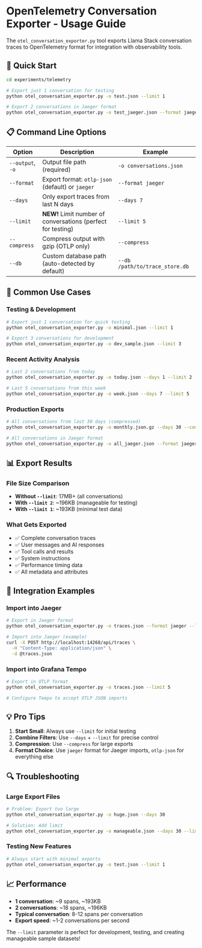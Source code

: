 # OpenTelemetry Conversation Exporter - Usage Guide

The `otel_conversation_exporter.py` tool exports Llama Stack conversation traces to OpenTelemetry format for integration with observability tools.

## 🚀 Quick Start

```bash
cd experiments/telemetry

# Export just 1 conversation for testing
python otel_conversation_exporter.py -o test.json --limit 1

# Export 2 conversations in Jaeger format
python otel_conversation_exporter.py -o test_jaeger.json --format jaeger --limit 2
```

## 📋 Command Line Options

| Option | Description | Example |
|--------|-------------|---------|
| `--output`, `-o` | Output file path (required) | `-o conversations.json` |
| `--format` | Export format: `otlp-json` (default) or `jaeger` | `--format jaeger` |
| `--days` | Only export traces from last N days | `--days 7` |
| `--limit` | **NEW!** Limit number of conversations (perfect for testing) | `--limit 5` |
| `--compress` | Compress output with gzip (OTLP only) | `--compress` |
| `--db` | Custom database path (auto-detected by default) | `--db /path/to/trace_store.db` |

## 🎯 Common Use Cases

### **Testing & Development**
```bash
# Export just 1 conversation for quick testing
python otel_conversation_exporter.py -o minimal.json --limit 1

# Export 3 conversations for development
python otel_conversation_exporter.py -o dev_sample.json --limit 3
```

### **Recent Activity Analysis**
```bash
# Last 2 conversations from today
python otel_conversation_exporter.py -o today.json --days 1 --limit 2

# Last 5 conversations from this week
python otel_conversation_exporter.py -o week.json --days 7 --limit 5
```

### **Production Exports**
```bash
# All conversations from last 30 days (compressed)
python otel_conversation_exporter.py -o monthly.json.gz --days 30 --compress

# All conversations in Jaeger format
python otel_conversation_exporter.py -o all_jaeger.json --format jaeger
```

## 📊 Export Results

### **File Size Comparison**
- **Without `--limit`**: 17MB+ (all conversations)
- **With `--limit 2`**: ~196KB (manageable for testing)
- **With `--limit 1`**: ~193KB (minimal test data)

### **What Gets Exported**
- ✅ Complete conversation traces
- ✅ User messages and AI responses
- ✅ Tool calls and results
- ✅ System instructions
- ✅ Performance timing data
- ✅ All metadata and attributes

## 🔧 Integration Examples

### **Import into Jaeger**
```bash
# Export in Jaeger format
python otel_conversation_exporter.py -o traces.json --format jaeger --limit 10

# Import into Jaeger (example)
curl -X POST http://localhost:14268/api/traces \
  -H "Content-Type: application/json" \
  -d @traces.json
```

### **Import into Grafana Tempo**
```bash
# Export in OTLP format
python otel_conversation_exporter.py -o traces.json --limit 5

# Configure Tempo to accept OTLP JSON imports
```

## 💡 Pro Tips

1. **Start Small**: Always use `--limit` for initial testing
2. **Combine Filters**: Use `--days` + `--limit` for precise control
3. **Compression**: Use `--compress` for large exports
4. **Format Choice**: Use `jaeger` format for Jaeger imports, `otlp-json` for everything else

## 🔍 Troubleshooting

### **Large Export Files**
```bash
# Problem: Export too large
python otel_conversation_exporter.py -o huge.json --days 30

# Solution: Add limit
python otel_conversation_exporter.py -o manageable.json --days 30 --limit 10
```

### **Testing New Features**
```bash
# Always start with minimal exports
python otel_conversation_exporter.py -o test.json --limit 1
```

## 📈 Performance

- **1 conversation**: ~9 spans, ~193KB
- **2 conversations**: ~18 spans, ~196KB  
- **Typical conversation**: 8-12 spans per conversation
- **Export speed**: ~1-2 conversations per second

The `--limit` parameter is perfect for development, testing, and creating manageable sample datasets!
